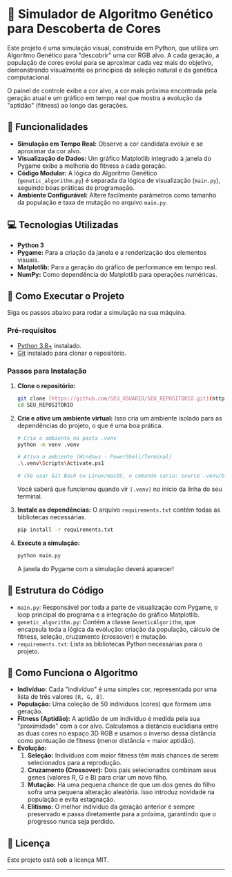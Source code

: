# 🧬 Simulador de Algoritmo Genético para Descoberta de Cores

Este projeto é uma simulação visual, construída em Python, que utiliza um Algoritmo Genético para "descobrir" uma cor RGB alvo. A cada geração, a população de cores evolui para se aproximar cada vez mais do objetivo, demonstrando visualmente os princípios da seleção natural e da genética computacional.

O painel de controle exibe a cor alvo, a cor mais próxima encontrada pela geração atual e um gráfico em tempo real que mostra a evolução da "aptidão" (fitness) ao longo das gerações.

## 🎯 Funcionalidades

* **Simulação em Tempo Real:** Observe a cor candidata evoluir e se aproximar da cor alvo.
* **Visualização de Dados:** Um gráfico Matplotlib integrado à janela do Pygame exibe a melhoria do fitness a cada geração.
* **Código Modular:** A lógica do Algoritmo Genético (`genetic_algorithm.py`) é separada da lógica de visualização (`main.py`), seguindo boas práticas de programação.
* **Ambiente Configurável:** Altere facilmente parâmetros como tamanho da população e taxa de mutação no arquivo `main.py`.

## 💻 Tecnologias Utilizadas

* **Python 3**
* **Pygame:** Para a criação da janela e a renderização dos elementos visuais.
* **Matplotlib:** Para a geração do gráfico de performance em tempo real.
* **NumPy:** Como dependência do Matplotlib para operações numéricas.

## 🚀 Como Executar o Projeto

Siga os passos abaixo para rodar a simulação na sua máquina.

### Pré-requisitos

* [Python 3.8+](https://www.python.org/downloads/) instalado.
* [Git](https://git-scm.com/downloads) instalado para clonar o repositório.

### Passos para Instalação

1.  **Clone o repositório:**
    ```bash
    git clone [https://github.com/SEU_USUARIO/SEU_REPOSITORIO.git](https://github.com/SEU_USUARIO/SEU_REPOSITORIO.git)
    cd SEU_REPOSITORIO
    ```

2.  **Crie e ative um ambiente virtual:**
    Isso cria um ambiente isolado para as dependências do projeto, o que é uma boa prática.
    ```bash
    # Cria o ambiente na pasta .venv
    python -m venv .venv

    # Ativa o ambiente (Windows - PowerShell/Terminal)
    .\.venv\Scripts\Activate.ps1
    
    # (Se usar Git Bash ou Linux/macOS, o comando seria: source .venv/bin/activate)
    ```
    Você saberá que funcionou quando vir `(.venv)` no início da linha do seu terminal.

3.  **Instale as dependências:**
    O arquivo `requirements.txt` contém todas as bibliotecas necessárias.
    ```bash
    pip install -r requirements.txt
    ```

4.  **Execute a simulação:**
    ```bash
    python main.py
    ```
    A janela do Pygame com a simulação deverá aparecer!

## 📂 Estrutura do Código

* `main.py`: Responsável por toda a parte de visualização com Pygame, o loop principal do programa e a integração do gráfico Matplotlib.
* `genetic_algorithm.py`: Contém a classe `GeneticAlgorithm`, que encapsula toda a lógica da evolução: criação da população, cálculo de fitness, seleção, cruzamento (crossover) e mutação.
* `requirements.txt`: Lista as bibliotecas Python necessárias para o projeto.

## 🧠 Como Funciona o Algoritmo

* **Indivíduo:** Cada "indivíduo" é uma simples cor, representada por uma lista de três valores `[R, G, B]`.
* **População:** Uma coleção de 50 indivíduos (cores) que formam uma geração.
* **Fitness (Aptidão):** A aptidão de um indivíduo é medida pela sua "proximidade" com a cor alvo. Calculamos a distância euclidiana entre as duas cores no espaço 3D RGB e usamos o inverso dessa distância como pontuação de fitness (menor distância = maior aptidão).
* **Evolução:**
    1.  **Seleção:** Indivíduos com maior fitness têm mais chances de serem selecionados para a reprodução.
    2.  **Cruzamento (Crossover):** Dois pais selecionados combinam seus genes (valores R, G e B) para criar um novo filho.
    3.  **Mutação:** Há uma pequena chance de que um dos genes do filho sofra uma pequena alteração aleatória. Isso introduz novidade na população e evita estagnação.
    4.  **Elitismo:** O melhor indivíduo da geração anterior é sempre preservado e passa diretamente para a próxima, garantindo que o progresso nunca seja perdido.

## 📜 Licença

Este projeto está sob a licença MIT.

---